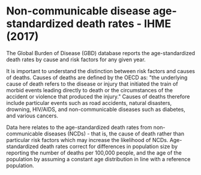 # Non-communicable disease age-standardized death rates - IHME (2017)

The Global Burden of Disease (GBD) database reports the age-standardized death rates by cause and risk factors for any given year.

It is important to understand the distinction between risk factors and causes of deaths. Causes of deaths are defined by the OECD as: "the underlying cause of death refers to the disease or injury that initiated the train of morbid events leading directly to death or the circumstances of the accident or violence that produced the injury." Causes of deaths therefore include particular events such as road accidents, natural disasters, drowning, HIV/AIDS, and non-communicable diseases such as diabetes, and various cancers.

Data here relates to the age-standardized death rates from non-communicable diseases (NCDs) - that is, the cause of death rather than particular risk factors which may increase the likelihood of NCDs. Age-standardized death rates correct for differences in population size by reporting the number of deaths per 100,000 people, and the age of the population by assuming a constant age distribution in line with a reference population. 
